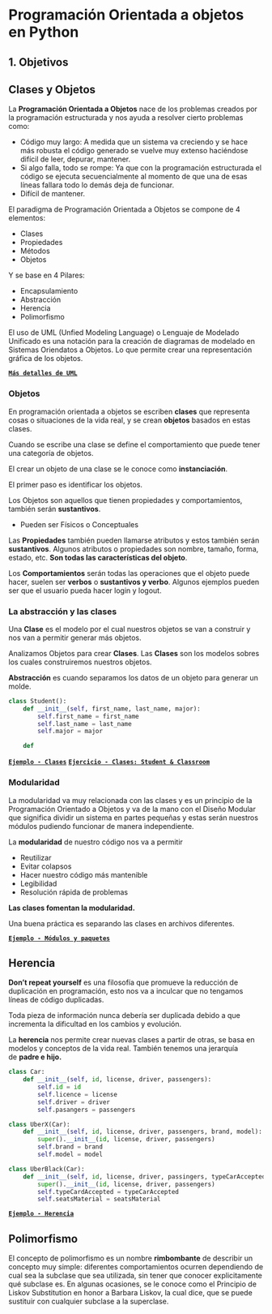 # Programación Orientada a objetos en Python

## 1. Objetivos


## Clases y Objetos

La __Programación Orientada a Objetos__ nace de los problemas creados por la programación estructurada y nos ayuda a resolver cierto problemas como:

- Código muy largo: A medida que un sistema va creciendo y se hace más robusta el código generado se vuelve muy extenso haciéndose difícil de leer, depurar, mantener.
- Si algo falla, todo se rompe: Ya que con la programación estructurada el código se ejecuta secuencialmente al momento de que una de esas líneas fallara todo lo demás deja de funcionar.
- Difícil de mantener.

El paradigma de Programación Orientada a Objetos se compone de 4 elementos:

- Clases
- Propiedades
- Métodos
- Objetos

Y se base en 4 Pilares:

- Encapsulamiento
- Abstracción
- Herencia
- Polimorfismo

El uso de UML (Unfied Modeling Language) o Lenguaje de Modelado Unificado es una notación para la creación de diagramas de modelado en Sistemas Oriendatos a Objetos. Lo que permite crear una representación gráfica de los objetos.

[**`Más detalles de UML`**](./uml/README.md)

### Objetos 
En programación orientada a objetos se escriben __clases__ que representa cosas o situaciones de la vida real, y se crean __objetos__ basados en estas clases. 

Cuando se escribe una clase se define el comportamiento que puede tener una categoría de objetos.

El crear un objeto de una clase se le conoce como __instanciación__.

El primer paso es identificar los objetos.

Los Objetos son aquellos que tienen propiedades y comportamientos, también serán **sustantivos**.

- Pueden ser Físicos o Conceptuales

Las **Propiedades** también pueden llamarse atributos y estos también serán **sustantivos**. Algunos atributos o propiedades son nombre, tamaño, forma, estado, etc. **Son todas las características del objeto**.

Los **Comportamientos** serán todas las operaciones que el objeto puede hacer, suelen ser **verbos** o **sustantivos y verbo**. Algunos ejemplos pueden ser que el usuario pueda hacer login y logout.

### La abstracción y las clases

Una **Clase** es el modelo por el cual nuestros objetos se van a construir y nos van a permitir generar más objetos.

Analizamos Objetos para crear **Clases**. Las **Clases** son los modelos sobres los cuales construiremos nuestros objetos.

**Abstracción** es cuando separamos los datos de un objeto para generar un molde.

````python
class Student():
    def __init__(self, first_name, last_name, major):
        self.first_name = first_name
        self.last_name = last_name
        self.major = major

    def
````

[**`Ejemplo - Clases`**](./code/clases.ipynb)
[**`Ejercicio - Clases: Student & Classroom`**](./code/student-classroom.ipynb)

### Modularidad

La modularidad va muy relacionada con las clases y es un principio de la Programación Orientado a Objetos y va de la mano con el Diseño Modular que significa dividir un sistema en partes pequeñas y estas serán nuestros módulos pudiendo funcionar de manera independiente.

La **modularidad** de nuestro código nos va a permitir

- Reutilizar
- Evitar colapsos
- Hacer nuestro código más mantenible
- Legibilidad
- Resolución rápida de problemas

**Las clases fomentan la modularidad.**

Una buena práctica es separando las clases en archivos diferentes.

[**`Ejemplo - Módulos y paquetes`**](./code/modules-packages.ipynb)

## Herencia

**Don’t repeat yourself** es una filosofía que promueve la reducción de duplicación en programación, esto nos va a inculcar que no tengamos líneas de código duplicadas.

Toda pieza de información nunca debería ser duplicada debido a que incrementa la dificultad en los cambios y evolución.

La **herencia** nos permite crear nuevas clases a partir de otras, se basa en modelos y conceptos de la vida real. También tenemos una jerarquía de **padre e hijo.**

````python
class Car:
    def __init__(self, id, license, driver, passengers):
        self.id = id
        self.licence = license
        self.driver = driver
        self.pasangers = passengers

class UberX(Car):
    def __init__(self, id, license, driver, passengers, brand, model):
        super().__init__(id, license, driver, passengers)
        self.brand = brand
        self.model = model

class UberBlack(Car):
    def __init__(self, id, license, driver, passingers, typeCarAccepted, seatsMaterial):
        super().__init__(id, license, driver, passengers)
        self.typeCardAccepted = typeCarAccepted
        self.seatsMaterial = seatsMaterial
````

[**`Ejemplo - Herencia`**](./code/inheritance.ipynb)

## Polimorfismo

El concepto de polimorfismo es un nombre __rimbombante__ de describir un concepto muy simple: diferentes comportamientos ocurren dependiendo de cual sea la subclase que sea utilizada, sin tener que conocer explicitamente qué subclase es.  En algunas ocasiones, se le conoce como el Principio de Liskov Substitution en honor a Barbara Liskov, la cual dice, que se puede sustituir con cualquier subclase a la superclase.


